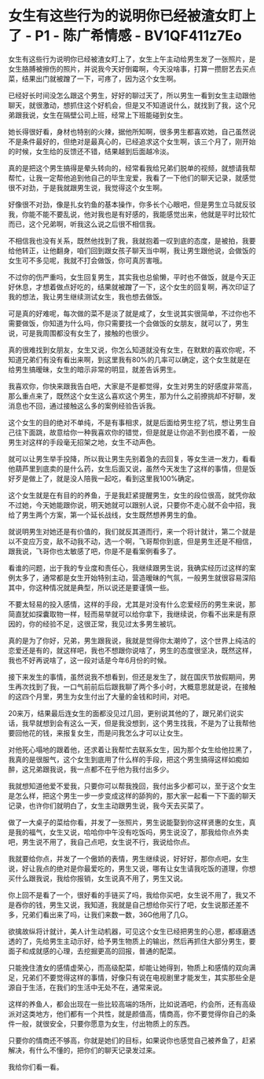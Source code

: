 # 女生有这些行为的说明你已经被渣女盯上了 - P1 - 陈广希情感 - BV1QF411z7Eo

女生有这些行为说明你已经被渣女盯上了，女生上午主动给男生发了一张照片，是女生胳膊被擦伤的照片，并说我今天好倒霉啊，今天没啥事，打算一攒厨艺去买点菜，结果出门就被蹭了一下，可疼了，因为这个女生啊。

已经好长时间没怎么跟这个男生，好好的聊过天了，所以男生一看到女生主动跟他聊天，就很激动，想抓住这个好机会，但是又不知道说什么，就找到了我，这个兄弟跟我说，女生在隔壁公司上班，经常上下班能碰到女生。

她长得很好看，身材也特别的火辣，据他所知啊，很多男生都喜欢她，自己虽然说不是条件最好的，但绝对是最真心的，已经追求这个女生啊，该三个月了，刚开始的时候，女生给的反馈还不错，结果越到后面越冷淡。

真的是把这个男生搞得是晕头转向的，经常看我给兄弟们脱单的视频，就想请我帮帮忙，让我一定帮他追到他自己的毕生宠爱，我看了一下他们的聊天记录，就感觉很不对劲，于是我就跟男生说，我觉得这个女生啊。

好像很不对劲，像是扎女钓鱼的基本操作，你多长个心眼吧，但是男生立马就反驳我，你能不能不要乱说，他对我也是有好感的，我能感觉出来，他就是平时比较忙而已，这个兄弟啊，听我这么说之后很不相信我。

不相信我也没有关系，既然他找到了我，我就抱着一叹到底的态度，是被拍，我要给他转正，让他翻身，咱们回到跟女孩子聊天当中啊，我让男生跟他说，会做饭的女生可不多见呢，我就不打会做饭，你可真厉害哦。

不过你的伤严重吗，女生回复男生，其实我也总偷懒，平时也不做饭，就是今天正好休息，才想着做点好吃的，结果就被蹭了一下，这个女生的回复啊，再次印证了我的想法，我让男生继续测试女生，我也想去做饭。

可是真的好难呢，每次做的菜不是淡了就是咸了，女生说其实很简单，不过你也不需要做饭，你知道为什么吗，你只需要找一个会做饭的女朋友，就可以了，男生说，可是我周围都没有女生了，接触的也很少。

真的很难找到女朋友，女生又说，你怎么知道就没有女生，在默默的喜欢你呢，不知道兄弟们有没有看出来啊，到这里我有80%的几率可以确定，这个女生就是在给男生搞暧昧，女生的暗示非常的明显，就差告诉男生。

我喜欢你，你快来跟我告白吧，大家是不是都觉得，女生对男生的好感度非常高，那么重点来了，既然这个女生这么喜欢这个男生，那为什么之前撩挑却不好聊，发消息也不回，通过接触这么多的案例经验告诉我。

这个女生的目的绝对不单纯，不是有事相求，就是后面给男生挖了坑，想让男生自己往下面跳，故意给你一种我喜欢你的错觉，但是就是让你追不到也摸不着，一般男生对这样的手段毫无招架之地，女生不动声色。

就可以让男生举手投降，所以我让男生先别着急的去回复，等女生进一发力，看看他葫芦里到底卖的是什么药，女生后面又说，虽然今天发生了这样的事情，但是饭好歹是做上了，就是没人陪我一起吃，看到这里我100%确定。

这个女生就是在有目的的养鱼，于是我赶紧提醒男生，女生的段位很高，就凭你敌不过她，今天她能跟你说，明天她就可以跟别人说，只要你不走心就不会中招，我给了男生两个方案，第一个延长战线，女生既然想养男生的鱼。

就说明男生对她还是有价值的，我们就反其道而行，来一个将计就计，第二个就是以不变应万变，敌不动我不动，选一个啊，飞哥帮你到底，但是男生还是不相信，跟我说，飞哥你也太敏感了吧，你是不是看案例看多了。

看谁的问题，出于我的专业度和责任心，我继续跟男生说，我确实经历过这样的案例太多了，通常都是女生开始特别主动，营造暧昧的气氛，一般男生就很容易深陷其中，你这种情况就是典型，所以说还是要谨慎一些。

不要太轻易的投入感情，这样的手段，尤其是对没有什么恋爱经历的男生来说，那简直犹如探囊取物一样，轻而易举就可以给你拿下，我继续说，你看不出来是有原因的，你的经验不足，这很正常，我见过太多男生被坑。

真的是为了你好，兄弟，男生跟我说，我就是觉得你太潮帅了，这个世界上纯洁的恋爱还是有的，就这样吧，我也不想跟你说啥了，男生的态度很坚决，既然这样，我也不好再说啥了，这一段对话是今年6月份的时候。

接下来发生的事情，虽然说我不想看到，但还是发生了，就在国庆节放假期间，男生再次找到了我，一口气前前后后跟我聊了两个多小时，大概意思就是说，在接触的这四个月里，男生为女生付出了大量的金钱和时间，对吧。

20来万，结果最后连女生的面都没见过几回，更别说其他的了，跟兄弟们说实话，我早就想到会有这么一天，但是我没想到，这个男生找我，不是为了让我帮他要回他花的钱，来报复女生，而是问我怎么才可以让女生。

对他死心塌地的跟着他，还求着让我帮忙去联系女生，因为那个女生给他拉黑了，我真的是很服气，这个女生到底用了什么样的手段，把这个男生搞得这样如痴如醉，这兄弟跟我说，我一点都不在乎他为我付出多少。

我就想知道他爱不爱我，只要你可以帮我挽回，我付出多少都可以，至于这个女生是怎么样，把这个男生一步一步变成这样的舔狗的，那大家一起看一下下面的聊天记录，也许你们就明白了，女生主动跟男生说，我今天去买菜了。

做了一大桌子的菜给你看，并发了一张照片，男生说能娶到你这样贤惠的女生，真是我的福气，女生又说，哈哈你中午没有吃饭吗，男生说没了，那我给你点外卖吧，男生说不用了，我自己点吧，女生说不行，我说给你点。

我就要给你点，并发了一个傲娇的表情，男生继续说，好好好，那你点吧，女生说，好让我点的绝对是你最爱吃的，男生又说，哪有让女生请我吃饭的道理，你想买什么跟我说，我给你报销，女生说真不用了，男生又说。

你上回不是看了一个，很好看的手链买了吗，我给你买吧，女生说不用了，我又不是吞你的钱，男生又说，我知道，我就是自己想给你买行了吧，女生说那还差不多，兄弟们看出来了吗，让我们来数一数，36G他用了几G。

欲擒故纵将计就计，美人计生动机器，可见这个女生已经把男生的心思，都琢磨透透的了，先给男生主动示好，给予男生物质上的输出，然后再抓住大部分男生，要面子和成就感的心理，去挖掘更高的回报，普通的配菜。

只能挽住渣女的感情虚荣心，而高级配菜，却能让她得到，物质上和感情的双向满足，兄弟们不要觉得这样的事情，好像只有说在电视剧里才能发生，其实那些全是源自于生活，在我们的生活中无处不在，通常来说。

这样的养鱼人，都会出现在一些比较高端的场所，比如说酒吧，约会所，还有高级派对这类地方，他们都有一个共性，就是颜值高，情商高，你不要觉得你自己的条件一般，就很安全，只要你愿意为女生，付出物质上的东西。

只要你的情商还不够高，你就是她们的目标，如果说你也感觉自己被养鱼了，赶紧解决，有什么不懂的，把你们的聊天记录发过来。

我给你们看一看。